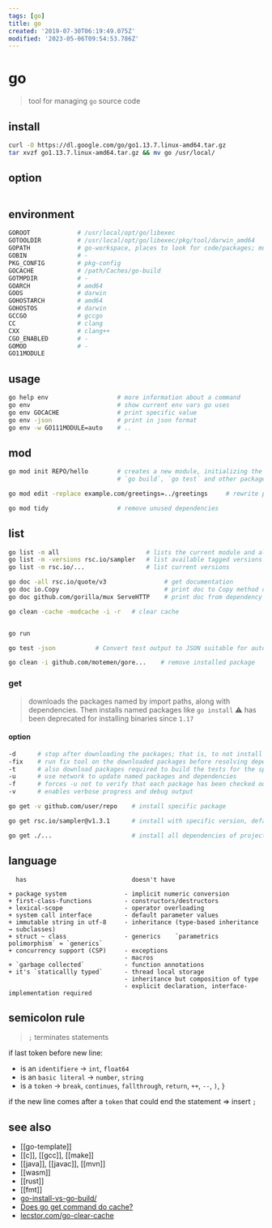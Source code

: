 ```yaml
---
tags: [go]
title: go
created: '2019-07-30T06:19:49.075Z'
modified: '2023-05-06T09:54:53.786Z'
---
```


# go

> tool for managing `go` source code

## install

```sh
curl -O https://dl.google.com/go/go1.13.7.linux-amd64.tar.gz
tar xvzf go1.13.7.linux-amd64.tar.gz && mv go /usr/local/
```

## option

```sh
```


## environment

```sh
GOROOT             # /usr/local/opt/go/libexec
GOTOOLDIR          # /usr/local/opt/go/libexec/pkg/tool/darwin_amd64
GOPATH             # go-workspace, places to look for code/packages; must be set to `go get`, `go build` and `go install`, `go env GOPATH`
GOBIN              # -
PKG_CONFIG         # pkg-config
GOCACHE            # /path/Caches/go-build
GOTMPDIR           # -
GOARCH             # amd64
GOOS               # darwin
GOHOSTARCH         # amd64
GOHOSTOS           # darwin
GCCGO              # gccgo
CC                 # clang
CXX                # clang++
CGO_ENABLED        # -
GOMOD              # -
GO11MODULE
```

## usage

```sh
go help env                   # more information about a command
go env                        # show current env vars go uses
go env GOCACHE                # print specific value
go env -json                  # print in json format
go env -w GO111MODULE=auto    # ..
```

## mod

```sh
go mod init REPO/hello        # creates a new module, initializing the `go.mod` that describes it
                              # `go build`, `go test` and other package-building commands add new dependencies to `go.mod`

go mod edit -replace example.com/greetings=../greetings     # rewrite path for local development

go mod tidy                   # remove unused dependencies
```

## list

```sh
go list -m all                        # lists the current module and all its dependencies
go list -m -versions rsc.io/sampler   # list available tagged versions of module
go list -m rsc.io/...                 # list current versions

go doc -all rsc.io/quote/v3                # get documentation
go doc io.Copy                             # print doc to Copy method of io package
go doc github.com/gorilla/mux ServeHTTP    # print doc from dependency

go clean -cache -modcache -i -r   # clear cache


go run

go test -json           # Convert test output to JSON suitable for automated processing

go clean -i github.com/motemen/gore...    # remove installed package
```

### get

> downloads the packages named by import paths, along with dependencies. Then installs named packages like `go install`
> ⚠️ has been deprecated for installing binaries since `1.17`

#### option

```sh
-d      # stop after downloading the packages; that is, to not install packages
-fix    # run fix tool on the downloaded packages before resolving dependencies or building the code
-t      # also download packages required to build the tests for the specified packages
-u      # use network to update named packages and dependencies
-f      # forces -u not to verify that each package has been checked out from the source control repository implied by its import path. useful if source is local fork
-v      # enables verbose progress and debug output
```

```sh
go get -v github.com/user/repo    # install specific package

go get rsc.io/sampler@v1.3.1      # install with specific version, defaults to `@latest`

go get ./...                      # install all dependencies of project recursively
```

## language

```
  has                             doesn't have

+ package system                - implicit numeric conversion
+ first-class-functions         - constructors/destructors
+ lexical-scope                 - operator overloading
+ system call interface         - default parameter values
+ immutable string in utf-8     - inheritance (type-based inheritance → subclasses)
+ struct ~ class                - generics    `parametrics polimorphism` ≈ `generics`
+ concurrency support (CSP)     - exceptions
                                - macros
+ `garbage collected`           - function annotations
+ it's `staticallly typed`      - thread local storage
                                - inheritance but composition of type
                                - explicit declaration, interface-implementation required
```

## semicolon rule

> `;` terminates statements

if last token before new line:
- is an `identifiere`   -> `int`, `float64`
- is an `basic literal` -> `number`, `string`
- is a `token`          -> `break`, `continues`, `fallthrough`, `return`, `++`, `--`, `)`, `}`

if the new line comes after a `token` that could end the statement => insert `;`

## see also

- [[go-template]]
- [[c]], [[gcc]], [[make]]
- [[java]], [[javac]], [[mvn]]
- [[wasm]]
- [[rust]]
- [[fmt]]
- [go-install-vs-go-build/](https://pocketgophers.com/go-install-vs-go-build/)
- [Does go get command do cache?](https://stackoverflow.com/a/52813009/2087704)
- [lecstor.com/go-clear-cache](https://lecstor.com/go-clear-cache/)
